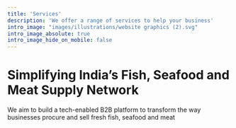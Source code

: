 ```yaml
---
title: 'Services'
description: 'We offer a range of services to help your business'
intro_image: "images/illustrations/website graphics (2).svg"
intro_image_absolute: true
intro_image_hide_on_mobile: false
---
```


# Simplifying India’s Fish, Seafood and Meat Supply Network

We aim to build a tech-enabled B2B platform to transform the way businesses procure and sell fresh fish, seafood and meat
